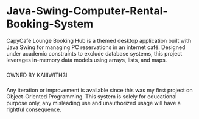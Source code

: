 # Java-Swing-Computer-Rental-Booking-System
CapyCafé Lounge Booking Hub is a themed desktop application built with Java Swing for managing PC reservations in an internet café. Designed under academic constraints to exclude database systems, this project leverages in-memory data models using arrays, lists, and maps.
###
OWNED BY KAIIIWITH3I
###
Any iteration or improvement is available since this was my first project on Object-Oriented Programming. This system is solely for educational purpose only, any misleading use and unauthorized usage will have a rightful consequence. 
